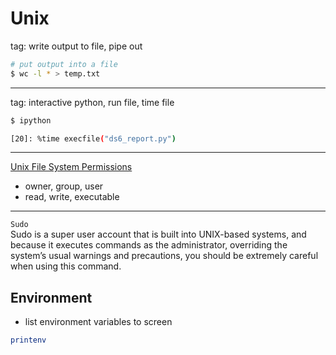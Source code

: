 # Unix

tag:  write output to file, pipe out
```bash
# put output into a file
$ wc -l * > temp.txt
```

---
tag:  interactive python, run file, time file
```bash
$ ipython

[20]: %time execfile("ds6_report.py")
```

---

[Unix File System Permissions](https://en.wikipedia.org/wiki/File_system_permissions)  
 * owner, group, user
 * read, write, executable
 
---

`Sudo`  
Sudo is a super user account that is built into UNIX-based systems, and because it executes commands as the administrator, overriding the system’s usual warnings and precautions, you should be extremely careful when using this command.

## Environment
- list environment variables to screen
```bash
printenv
```
